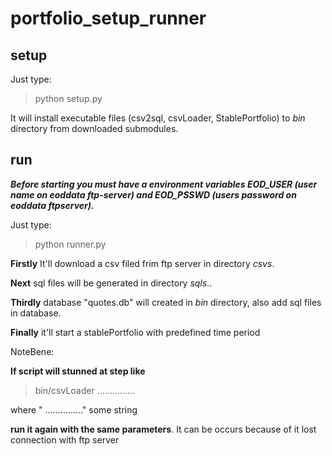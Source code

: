 portfolio_setup_runner
======================
setup
-----
Just type:
>python setup.py

It will install executable files (csv2sql, csvLoader, StablePortfolio)
to *bin* directory from downloaded submodules.

run
---
***Before starting you must have a environment variables *EOD_USER* (user name on eoddata ftp-server) and *EOD_PSSWD* (users password on eoddata ftpserver).***

Just type:
>python runner.py

**Firstly** It'll download a csv filed frim ftp server in directory *csvs*.

**Next** sql files will be generated in directory *sqls*..

**Thirdly** database "quotes.db" will created in *bin* directory,
also add sql files in database.

**Finally** it'll start a stablePortfolio with predefined time period 

NoteBene:

**If script will stunned at step like**

>bin/csvLoader ...............

where " ..............." some string

**run it again with the same parameters**.
It can be occurs because of it lost connection with ftp server

